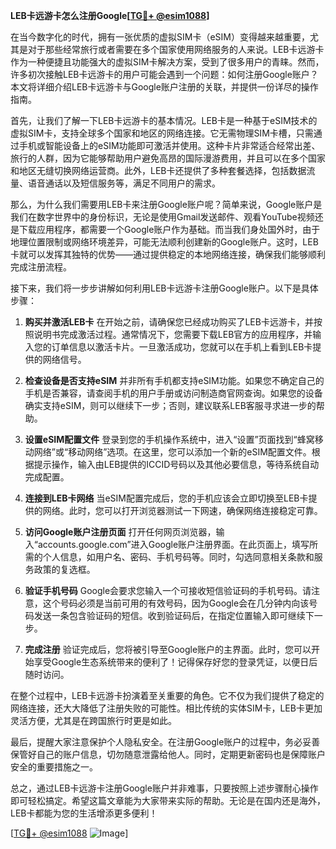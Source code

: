 **LEB卡远游卡怎么注册Google[[TG💪+ @esim1088](https://t.me/s/esim1088)]**

在当今数字化的时代，拥有一张优质的虚拟SIM卡（eSIM）变得越来越重要，尤其是对于那些经常旅行或者需要在多个国家使用网络服务的人来说。LEB卡远游卡作为一种便捷且功能强大的虚拟SIM卡解决方案，受到了很多用户的青睐。然而，许多初次接触LEB卡远游卡的用户可能会遇到一个问题：如何注册Google账户？本文将详细介绍LEB卡远游卡与Google账户注册的关联，并提供一份详尽的操作指南。

首先，让我们了解一下LEB卡远游卡的基本情况。LEB卡是一种基于eSIM技术的虚拟SIM卡，支持全球多个国家和地区的网络连接。它无需物理SIM卡槽，只需通过手机或智能设备上的eSIM功能即可激活并使用。这种卡片非常适合经常出差、旅行的人群，因为它能够帮助用户避免高昂的国际漫游费用，并且可以在多个国家和地区无缝切换网络运营商。此外，LEB卡还提供了多种套餐选择，包括数据流量、语音通话以及短信服务等，满足不同用户的需求。

那么，为什么我们需要用LEB卡来注册Google账户呢？简单来说，Google账户是我们在数字世界中的身份标识，无论是使用Gmail发送邮件、观看YouTube视频还是下载应用程序，都需要一个Google账户作为基础。而当我们身处国外时，由于地理位置限制或网络环境差异，可能无法顺利创建新的Google账户。这时，LEB卡就可以发挥其独特的优势——通过提供稳定的本地网络连接，确保我们能够顺利完成注册流程。

接下来，我们将一步步讲解如何利用LEB卡远游卡注册Google账户。以下是具体步骤：

1. **购买并激活LEB卡**
   在开始之前，请确保您已经成功购买了LEB卡远游卡，并按照说明书完成激活过程。通常情况下，您需要下载LEB官方的应用程序，并输入您的订单信息以激活卡片。一旦激活成功，您就可以在手机上看到LEB卡提供的网络信号。

2. **检查设备是否支持eSIM**
   并非所有手机都支持eSIM功能。如果您不确定自己的手机是否兼容，请查阅手机的用户手册或访问制造商官网查询。如果您的设备确实支持eSIM，则可以继续下一步；否则，建议联系LEB客服寻求进一步的帮助。

3. **设置eSIM配置文件**
   登录到您的手机操作系统中，进入“设置”页面找到“蜂窝移动网络”或“移动网络”选项。在这里，您可以添加一个新的eSIM配置文件。根据提示操作，输入由LEB提供的ICCID号码以及其他必要信息，等待系统自动完成配置。

4. **连接到LEB卡网络**
   当eSIM配置完成后，您的手机应该会立即切换至LEB卡提供的网络。此时，您可以打开浏览器测试一下网速，确保网络连接稳定可靠。

5. **访问Google账户注册页面**
   打开任何网页浏览器，输入“accounts.google.com”进入Google账户注册界面。在此页面上，填写所需的个人信息，如用户名、密码、手机号码等。同时，勾选同意相关条款和服务政策的复选框。

6. **验证手机号码**
   Google会要求您输入一个可接收短信验证码的手机号码。请注意，这个号码必须是当前可用的有效号码，因为Google会在几分钟内向该号码发送一条包含验证码的短信。收到验证码后，在指定位置输入即可继续下一步。

7. **完成注册**
   验证完成后，您将被引导至Google账户的主界面。此时，您可以开始享受Google生态系统带来的便利了！记得保存好您的登录凭证，以便日后随时访问。

在整个过程中，LEB卡远游卡扮演着至关重要的角色。它不仅为我们提供了稳定的网络连接，还大大降低了注册失败的可能性。相比传统的实体SIM卡，LEB卡更加灵活方便，尤其是在跨国旅行时更是如此。

最后，提醒大家注意保护个人隐私安全。在注册Google账户的过程中，务必妥善保管好自己的账户信息，切勿随意泄露给他人。同时，定期更新密码也是保障账户安全的重要措施之一。

总之，通过LEB卡远游卡注册Google账户并非难事，只要按照上述步骤耐心操作即可轻松搞定。希望这篇文章能为大家带来实际的帮助。无论是在国内还是海外，LEB卡都能为您的生活增添更多便利！

[[TG💪+ @esim1088](https://t.me/s/esim1088) ![Image](https://i.postimg.cc/4NQfJmqS/Snipaste-2025-05-13-00-14-12.png)]